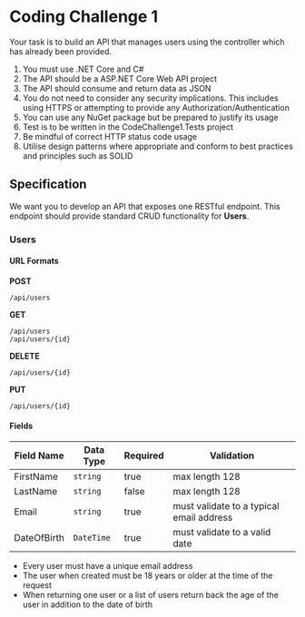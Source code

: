 ﻿# Coding Challenge 1
Your task is to build an API that manages users using the controller which has already been provided.

1. You must use .NET Core and C#
2. The API should be a ASP.NET Core Web API project
3. The API should consume and return data as JSON
4. You do not need to consider any security implications. This includes using HTTPS or attempting to provide any Authorization/Authentication
5. You can use any NuGet package but be prepared to justify its usage
6. Test is to be written in the CodeChallenge1.Tests project
7. Be mindful of correct HTTP status code usage
8. Utilise design patterns where appropriate and conform to best practices and principles such as SOLID

## Specification
We want you to develop an API that exposes one RESTful endpoint. This endpoint should provide standard CRUD functionality for **Users**.

### Users
#### URL Formats
**POST**
```
/api/users
```
**GET**
```
/api/users
/api/users/{id}
```
**DELETE**
```
/api/users/{id}
```
**PUT**
```
/api/users/{id}
```
#### Fields
| Field Name  | Data Type  | Required | Validation                               |
|--           |--          |--        |--                                        |
| FirstName   | `string`   | true     | max length 128                           |
| LastName    | `string`   | false    | max length 128                           |
| Email       | `string`   | true     | must validate to a typical email address |
| DateOfBirth | `DateTime` | true     | must validate to a valid date            |

 - Every user must have a unique email address
 - The user when created must be 18 years or older at the time of the request
 - When returning one user or a list of users return back the age of the user in addition to the date of birth
